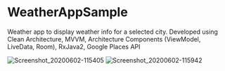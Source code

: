 # WeatherAppSample
Weather app to display weather info for a selected city. Developed using Clean Architecture, MVVM, Architecture Components (ViewModel, LiveData, Room), RxJava2, Google Places API

![Screenshot_20200602-115405](https://user-images.githubusercontent.com/17084792/83553835-0fe0e480-a4c9-11ea-935a-b1a7ecfa7862.png)       ![Screenshot_20200602-115942](https://user-images.githubusercontent.com/17084792/83553850-153e2f00-a4c9-11ea-8a1d-4cb19a50d0fd.png)
